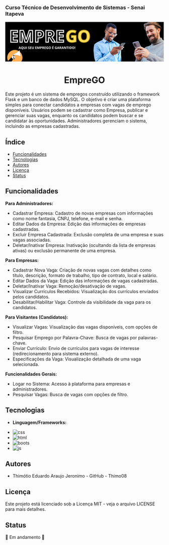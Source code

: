 ### Curso Técnico de Desenvolvimento de Sistemas - Senai Itapeva
![aa](static/img/EMPRE.png)
<h1 align="center">EmpreGO</h1>
Este projeto é um sistema de empregos construído utilizando o framework Flask e um banco de dados MySQL. O objetivo é criar uma plataforma simples para conectar candidatos a empresas com vagas de emprego disponíveis.  Usuários podem se cadastrar como Empresa, publicar e gerenciar suas vagas, enquanto os candidatos podem buscar e se candidatar às oportunidades.  Administradores gerenciam o sistema, incluindo as empresas cadastradas.

## Índice
- [Funcionalidades](#Funcionalidades)
- [Tecnologias](#Tecnologias )
- [Autores](#Autores)
- [Licença](#Licença)
- [Status](#status)

## Funcionalidades

**Para Administradores:**

* Cadastrar Empresa: Cadastro de novas empresas com informações como nome fantasia, CNPJ, telefone, e-mail e senha.
* Editar Dados da Empresa: Edição das informações de empresas cadastradas.
* Excluir Empresa Cadastrada: Exclusão completa de uma empresa e suas vagas associadas.
* Deletar/Inativar Empresa: Inativação (ocultando da lista de empresas ativas) ou exclusão permanente de uma empresa.

**Para Empresas:**

* Cadastrar Nova Vaga: Criação de novas vagas com detalhes como título, descrição, formato de trabalho, tipo de contrato, local e salário.
* Editar Dados da Vaga: Edição das informações de vagas cadastradas.
* Deletar/Inativar Vaga: Remoção/desativação de vagas.
* Visualizar Currículos Recebidos: Visualização dos currículos enviados pelos candidatos.
* Desabilitar/Habilitar Vaga: Controle da visibilidade da vaga para os candidatos.


**Para Visitantes (Candidatos):**

* Visualizar Vagas: Visualização das vagas disponíveis, com opções de filtro.
* Pesquisar Emprego por Palavra-Chave: Busca de vagas por palavras-chave.
* Enviar Currículo: Envio de currículos para vagas de interesse (redirecionamento para sistema externo).
* Especificações da Vaga: Visualização detalhada de uma vaga selecionada.


**Funcionalidades Gerais:**

* Logar no Sistema: Acesso à plataforma para empresas e administradores.
* Pesquisar Vagas: Busca de vagas com opções de filtro.



## Tecnologias
- **Linguagem/Frameworks:**
 * ![css](https://img.shields.io/badge/CSS3-1572B6?style=for-the-badge&logo=css3&logoColor=white)
 * ![html](https://img.shields.io/badge/HTML5-E34F26?style=for-the-badge&logo=html5&logoColor=white)
 * ![boots](https://img.shields.io/badge/Bootstrap-563D7C?style=for-the-badge&logo=bootstrap&logoColor=white)
 * ![js](https://img.shields.io/badge/JavaScript-323330?style=for-the-badge&logo=javascript&logoColor=F7DF1E)


## Autores
- Thimótio Eduardo Araujo Jeronimo - GitHub - Thimo08

## Licença
Este projeto está licenciado sob a Licença MIT - veja o arquivo LICENSE para mais detalhes.

## Status
:construction: Em andamento :construction:
